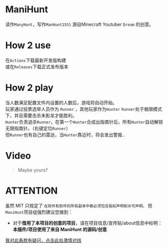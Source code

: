 # ManiHunt
读作`ManyHunt`，写作`ManHunt1551`
源自Minecraft Youtuber `Dream` 的创意。  

# How 2 use
在`Actions`下载最新开发版构建  
或在`Releases`下载正式发布版本

# How 2 play

当人数满足配置文件内设置的人数后，游戏将自动开始。  
玩家通过投票选举人员作为 `Runner` ，其他玩家作为`Hunter`
`Runner`处于极限模式下，并且需要击杀末影龙才能胜利。  
`Hunter`负责追杀`Runner`，在第一个`Hunter`合成出指南针后，所有`Hunter`自动解锁无限指南针。（右键定位`Runner`）  
但`Runner`也有自己的雷达，当`Hunter`靠近时，将会发出警报..

# Video

> Maybe yours?

# ATTENTION

虽然 MIT 只规定了 `在软件和软件的所有副本中都必须包含版权声明和许可声明。`
但`ManiHunt`项目组强烈建议您做到：

- 对于**借用了本项目的创意的项目**，请在项目信息/宣传贴/about信息中标明：**本插件/项目使用了来自 ManiHunt 的源码/创意**

[我对此条款有疑问，点击此处激情对线](mailto://icebear67@sfclub.cc)